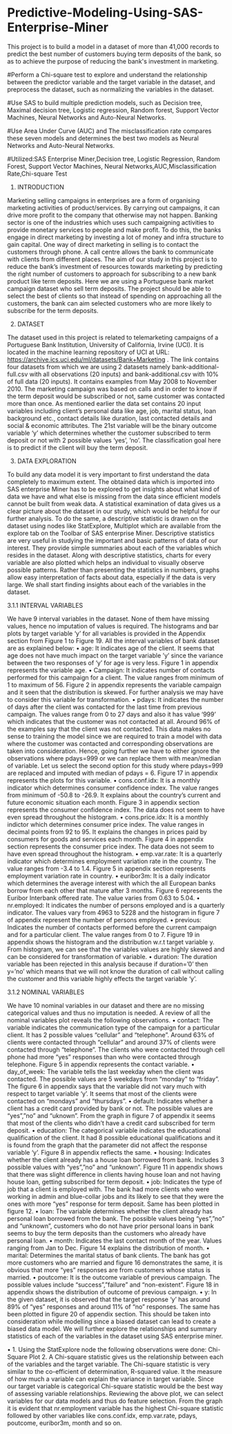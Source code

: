 # Predictive-Modeling-Using-SAS-Enterprise-Miner
This project is to build a model in a dataset of more than 41,000 records to predict the best number of customers buying term deposits of the bank, so as to achieve the purpose of reducing the bank's investment in marketing. 

#Perform a Chi-square test to explore and understand the relationship between the predictor variable and the target variable in the dataset, and preprocess the dataset, such as normalizing the variables in the dataset. 

#Use SAS to build multiple prediction models, such as Decision tree, Maximal decision tree, Logistic regression, Random forest, Support Vector Machines, Neural Networks and Auto-Neural Networks. 

#Use Area Under Curve (AUC) and The misclassification rate compares these seven models and determines the best two models as Neural Networks and Auto-Neural Networks. 

#Utilized:SAS Enterprise Miner,Decision tree, Logistic Regression, Random Forest, Support Vector Machines, Neural Networks,AUC,Misclassification Rate,Chi-square Test

1. INTRODUCTION

Marketing selling campaigns in enterprises are a form of organising marketing activities of product/services. By carrying out campaigns, it can drive more profit to the company that otherwise may not happen. Banking sector is one of the industries which uses such campaigning activities to provide monetary services to people and make profit. To do this, the banks engage in direct marketing by investing a lot of money and infra structure to gain capital. One way of direct marketing in selling is to contact the customers through phone. A call centre allows the bank to communicate with clients from different places.
The aim of our study in this project is to reduce the bank’s investment of resources towards marketing by predicting the right number of customers to approach for subscribing to a new bank product like term deposits. Here we are using a Portuguese bank market campaign dataset who sell term deposits. The project should be able to select the best of clients so that instead of spending on approaching all the customers, the bank can aim selected customers who are more likely to subscribe for the term deposits.

2. DATASET

The dataset used in this project is related to telemarketing campaigns of a Portuguese Bank Institution, University of California, Irvine (UCI). It is located in the machine learning repository of UCI at URL: https://archive.ics.uci.edu/ml/datasets/Bank+Marketing . The link contains four datasets from which we are using 2 datasets namely bank-additional-full.csv with all observations (20 inputs) and bank-additional.csv with 10% of full data (20 inputs). It contains examples from May 2008 to November 2010. The marketing campaign was based on calls and in order to know if the term deposit would be subscribed or not, same customer was contacted more than once.
As mentioned earlier the data set contains 20 input variables including client’s personal data like age, job, marital status, loan background etc., contact details like duration, last contacted details and social & economic attributes. The 21st variable will be the binary outcome variable ‘y’ which determines whether the customer subscribed to term deposit or not with 2 possible values ‘yes’, ’no’. The classification goal here is to predict if the client will buy the term deposit.

3. DATA EXPLORATION

To build any data model it is very important to first understand the data completely to maximum extent. The obtained data which is imported into SAS enterprise Miner has to be explored to get insights about what kind of data we have and what else is missing from the data since efficient models cannot be built from weak data.
A statistical examination of data gives us a clear picture about the dataset in our study, which would be helpful for our further analysis. To do the same, a descriptive statistic is drawn on the dataset using nodes like StatExplore, Multiplot which are available from the explore tab on the Toolbar of SAS enterprise Miner. Descriptive statistics are very useful in studying the important and basic patterns of data of our interest. They provide simple summaries about each of the variables which resides in the dataset. Along with descriptive statistics, charts for every variable are also plotted which helps an individual to visually observe possible patterns. Rather than presenting the statistics in numbers, graphs allow easy interpretation of facts about data, especially if the data is very large. We shall start finding insights about each of the variables in the dataset.
 
3.1.1 INTERVAL VARIABLES

We have 9 interval variables in the dataset. None of them have missing values, hence no imputation of values is required. The histograms and bar plots by target variable ‘y’ for all variables is provided in the Appendix section from Figure 1 to Figure 19. All the interval variables of bank dataset are as explained below:
• age: It indicates age of the client. It seems that age does not have much impact on the target variable ’y’ since the variance between the two responses of ‘y’ for age is very less.
Figure 1 in appendix represents the variable age.
• Campaign: It indicates number of contacts performed for this campaign for a client. The value ranges from minimum of 1 to maximum of 56. Figure 2 in appendix represents the variable campaign and it seen that the distribution is skewed. For further analysis we may have to consider this variable for transformation.
• pdays: It indicates the number of days after the client was contacted for the last time from previous campaign. The values range from 0 to 27 days and also it has value ‘999’ which indicates that the customer was not contacted at all. Around 96% of the examples say that the client was not contacted. This data makes no sense to training the model since we are required to train a model with data where the customer was contacted and corresponding observations are taken into consideration. Hence, going further we have to either ignore the observations where pdays=999 or we can replace them with mean/median of variable. Let us select the second option for this study where pdays=999 are replaced and imputed with median of pdays = 6. Figure 17 in appendix represents the plots for this variable.
• cons.conf.idx: It is a monthly indicator which determines consumer confidence index. The value ranges from minimum of -50.8 to -26.9. It explains about the country’s current and future economic situation each month. Figure 3 in appendix section represents the consumer confidence index. The data does not seem to have even spread throughout the histogram.
• cons.price.idx: It is a monthly indictor which determines consumer price index. The value ranges in decimal points from 92 to 95. It explains the changes in prices paid by consumers for goods and services each month. Figure 4 in appendix section represents the consumer price index. The data does not seem to have even spread throughout the histogram.
• emp.var.rate: It is a quarterly indicator which determines employment variation rate in the country. The value ranges from -3.4 to 1.4. Figure 5 in appendix section represents employment variation rate in country.
• euribor3m: It is a daily indicator which determines the average interest with which the all European banks borrow from each other that mature after 3 months. Figure 6 represents the Euribor Interbank offered rate. The value varies from 0.63 to 5.04.
• nr.employed: It indicates the number of persons employed and is a quarterly indicator. The values vary from 4963 to 5228 and the histogram in figure 7 of appendix represent the number of persons employed.
• previous: Indicates the number of contacts performed before the current campaign and for a particular client. The value ranges from 0 to 7. Figure 19 in appendix shows the histogram and the distribution w.r.t target variable y. From histogram, we can see that the variables values are highly skewed and can be considered for transformation of variable.
• duration: The duration variable has been rejected in this analysis because if duration=’0’ then y=’no’ which means that we will not know the duration of call without calling the customer and this variable highly effects the target variable ‘y’.

3.1.2 NOMINAL VARIABLES

We have 10 nominal variables in our dataset and there are no missing categorical values and thus no imputation is needed. A review of all the nominal variables plot reveals the following observations.
• contact: The variable indicates the communication type of the campaign for a particular client. It has 2 possible values “cellular” and “telephone”. Around 63% of clients were contacted through “cellular” and around 37% of clients were contacted through “telephone”. The clients who were contacted through cell phone had more “yes” responses than who were contacted through telephone. Figure 5 in appendix represents the contact variable.
• day_of_week: The variable tells the last weekday when the client was contacted. The possible values are 5 weekdays from “monday” to “friday”. The figure 6 in appendix says that the variable did not vary much with respect to target variable ‘y’. It seems that most of the clients were contacted on “mondays” and “thursdays”.
• default: Indicates whether a client has a credit card provided by bank or not. The possible values are “yes”,”no” and “uknown”. From the graph in figure 7 of appendix it seems that most of the clients who didn’t have a credit card subscribed for term deposit.
• education: The categorical variable indicates the educational qualification of the client. It had 8 possible educational qualifications and it is found from the graph that the parameter did not affect the response variable ‘y’. Figure 8 in appendix reflects the same.
• housing: Indicates whether the client already has a house loan borrowed from bank. Includes 3 possible values with “yes”,”no” and “unknown”. Figure 11 in appendix shows that there was slight difference in clients having house loan and not having house loan, getting subscribed for term deposit.
• job: Indicates the type of job that a client is employed with. The bank had more clients who were working in admin and blue-collar jobs and its likely to see that they were the ones with more “yes” response for term deposit. Same has been plotted in figure 12.
• loan: The variable determines whether the client already has personal loan borrowed from the bank. The possible values being “yes”,”no” and “unknown”, customers who do not have prior personal loans in bank seems to buy the term deposits than the customers who already have personal loan.
• month: Indicates the last contact month of the year. Values ranging from Jan to Dec. Figure 14 explains the distribution of month.
• marital: Determines the marital status of bank clients. The bank has got more customers who are married and figure 16 demonstrates the same, it is obvious that more “yes” responses are from customers whose status is married.
• poutcome: It is the outcome variable of previous campaign. The possible values include “success”,”failure” and “non-existent”. Figure 18 in appendix shows the distribution of outcome of previous campaign.
• y: In the given dataset, it is observed that the target response ‘y’ has around 89% of “yes” responses and around 11% of “no” responses. The same has been plotted in figure 20 of appendix section. This should be taken into consideration while modelling since a biased dataset can lead to create a biased data model. We will further explore the relationships and summary statistics of each of the variables in the dataset using SAS enterprise miner.

•
1.
Using the StatExplore node the following observations were done:
Chi-Square Plot
 2.
A Chi-square statistic gives us the relationship between each of the variables and the target variable. The Chi-square statistic is very similar to the co-efficient of determination, R-squared value. It the measure of how much a variable can explain the variance in target variable. Since our target variable is categorical Chi-square statistic would be the best way of assessing variable relationships. Reviewing the above plot, we can select variables for our data models and thus do feature selection. From the graph it is evident that nr.employment variable has the highest Chi-square statistic followed by other variables like cons.conf.idx, emp.var.rate, pdays, poutcome, euribor3m, month and so on.
